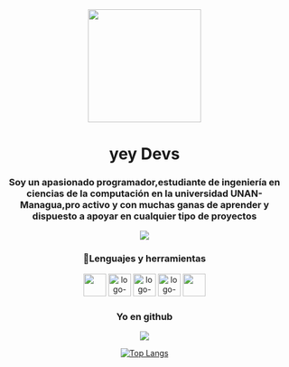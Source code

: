 
<div id="header" align="center">
<img src="https://cdn.glitch.global/579e7c11-4417-448c-878f-39253807ca86/logo_jr_png_letras_blancas-removebg-preview.png?v=1673029408935" width="200" />
<h1>yey Devs</h1>
  <h3 align="center">Soy un apasionado programador,estudiante de ingeniería en ciencias de la computación en la universidad UNAN-Managua,pro activo y con muchas ganas de aprender y dispuesto a apoyar en cualquier tipo de proyectos
  </h3>
</div>

<div id="badges" align="center">
    <a href="https://twitter.com/qwetyxd" target="_blank"> 
<img src="https://img.shields.io/twitter/follow/qwetyxd?color=green&logo=twitter&style=for-the-badge" alt"insignia de twitter">
    </a>

</div>

<h3 align="center" >🏫Lenguajes y herramientas</h3>
<div align="center">
    <img src="https://cdn.jsdelivr.net/gh/devicons/devicon/icons/html5/html5-plain-wordmark.svg" alt="" width="40"
    height="40">
    <img src="https://cdn.jsdelivr.net/gh/devicons/devicon/icons/css3/css3-plain-wordmark.svg" alt="logo-html" width="40" height="40">
   <img src="https://cdn.jsdelivr.net/gh/devicons/devicon/icons/dotnetcore/dotnetcore-original.svg" alt="logo-net" width="40" height="40">
    <img src="https://cdn.jsdelivr.net/gh/devicons/devicon/icons/microsoftsqlserver/microsoftsqlserver-plain-wordmark.svg" alt="logo-sql" width="40" height="40">
    <img src="https://cdn.jsdelivr.net/gh/devicons/devicon/icons/windows8/windows8-original.svg" width="40" height="40" />
                                                                                                                  
</div>

   <h3 align="center" >Yo en github</h3>
<div align="center">
<a href="https://git.io/streak-stats"><img src="https://streak-stats.demolab.com?user=johs7&theme=tokyonight"/></a>


[![Top Langs](https://github-readme-stats.vercel.app/api/top-langs/?username=johs7&layout=compact)](https://github.com/johs7/github-readme-stats)
  </div>
